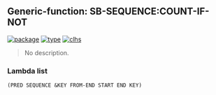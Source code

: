 ## Generic-function: SB-SEQUENCE:COUNT-IF-NOT
[![package](https://img.shields.io/badge/Package-SB--SEQUENCE-5f9ea0.svg?style=social&colorA=999999)](../) [![type](https://img.shields.io/badge/Type-Generic--Function-5f9ea0.svg?style=social&colorA=999999)](../#generic-function) [![clhs](https://img.shields.io/badge/CLHS-COUNT--IF--NOT-5f9ea0.svg?style=social&colorA=999999)](http://www.lispworks.com/documentation/HyperSpec/Body/f_countc.htm) 

> No description.

### Lambda list
```
(PRED SEQUENCE &KEY FROM-END START END KEY)
```
